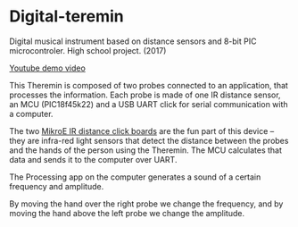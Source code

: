 # Digital-teremin
Digital musical instrument based on distance sensors and 8-bit PIC microcontroler. High school project. (2017)

[Youtube demo video](https://www.youtube.com/watch?v=chjX0MDBCEE)

This Theremin is composed of two probes connected to an application, that processes the information. Each probe is made of one IR distance sensor, an MCU (PIC18f45k22) and a USB UART click for serial communication with a computer.

The two [MikroE IR distance click boards](https://www.mikroe.com/ir-distance-click) are the fun part of this device – they are infra-red light sensors that detect the distance between the probes and the hands of the person using the Theremin. The MCU calculates that data and sends it to the computer over UART.

The Processing app on the computer generates a sound of a certain frequency and amplitude.

By moving the hand over the right probe we change the frequency, and by moving the hand above the left probe we change the amplitude.
